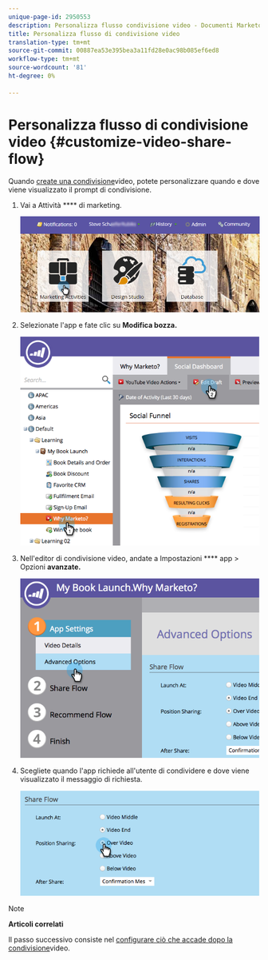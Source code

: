 ```yaml
---
unique-page-id: 2950553
description: Personalizza flusso condivisione video - Documenti Marketo - Documentazione prodotto
title: Personalizza flusso di condivisione video
translation-type: tm+mt
source-git-commit: 00887ea53e395bea3a11fd28e0ac98b085ef6ed8
workflow-type: tm+mt
source-wordcount: '81'
ht-degree: 0%

---
```



# Personalizza flusso di condivisione video {#customize-video-share-flow}

Quando [create una condivisione](../../../../product-docs/demand-generation/landing-pages/free-form-landing-pages/add-a-video-to-a-free-form-landing-page.md)video, potete personalizzare quando e dove viene visualizzato il prompt di condivisione.

1. Vai a Attività **** di marketing.

   ![](assets/login-marketing-activities-2.png)

1. Selezionate l&#39;app e fate clic su **Modifica bozza.**

   ![](assets/image2014-9-22-16-3a40-3a41.png)

1. Nell&#39;editor di condivisione video, andate a Impostazioni **** app > Opzioni **avanzate.**

   ![](assets/image2014-9-22-16-3a41-3a3.png)

1. Scegliete quando l&#39;app richiede all&#39;utente di condividere e dove viene visualizzato il messaggio di richiesta.

   ![](assets/image2014-9-22-16-3a41-3a20.png)

>[!NOTE]
>
>**Articoli correlati**
>
>Il passo successivo consiste nel [configurare ciò che accade dopo la condivisione](configure-after-share-prompts.md)video.


